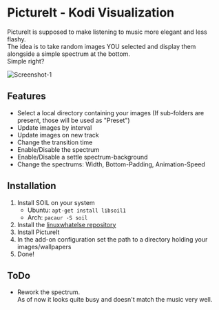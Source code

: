 PictureIt - Kodi Visualization
==============================

PictureIt is supposed to make listening to music more elegant and less flashy.<br>
The idea is to take random images YOU selected and display them alongside a simple spectrum at the bottom.<br>
Simple right?

![Screenshot-1](http://i.imgur.com/XTlrbGS.png "Screenshot 1")

## Features
 * Select a local directory containing your images (If sub-folders are present, those will be used as "Preset")
 * Update images by interval
 * Update images on new track
 * Change the transition time
 * Enable/Disable the spectrum
 * Enable/Disable a settle spectrum-background
 * Change the spectrums: Width, Bottom-Padding, Animation-Speed

## Installation
 1. Install SOIL on your system
      * Ubuntu:   `apt-get install libsoil1`
      * Arch:     `pacaur -S soil`
 2. Install the [linuxwhatelse repository](http://linuxwhatelse.de/projects/kodi/repo/repository.linuxwhatelse.zip)
 3. Install PictureIt
 4. In the add-on configuration set the path to a directory holding your images/wallpapers
 5. Done!

## ToDo
 * Rework the spectrum.<br>
As of now it looks quite busy and doesn't match the music very well.<br>
